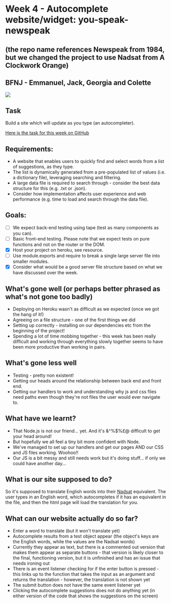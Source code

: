# Week 4 - Autocomplete website/widget: you-speak-newspeak
## (the repo name references Newspeak from 1984, but we changed the project to use Nadsat from A Clockwork Orange)
## BFNJ - Emmanuel, Jack, Georgia and Colette

<img src="https://sourcemaking.com/files/sm/images/spagett.jpg"></img>

## Task
Build a site which will update as you type (an autocompleter).

[Here is the task for this week on GitHub](https://github.com/foundersandcoders/master-reference/blob/master/coursebook/week-4/project.md)

## Requirements:
* A website that enables users to quickly find and select words from a list of suggestions, as they type.
* The list is dynamically generated from a pre-populated list of values (i.e. a dictionary file), leveraging searching and filtering.
* A large data file is required to search through - consider the best data structure for this (e.g. .txt or .json).
* Consider how implementation affects user experience and web performance (e.g. time to load and search through the data file).

## Goals: 
- [ ] We expect back-end testing using tape (test as many components as you can).
- [ ] Basic front-end testing. Please note that we expect tests on pure functions and not on the router or the DOM.
- [x] Host your project on heroku, see resource.
- [ ] Use module.exports and require to break a single large server file into smaller modules.
- [x] Consider what would be a good server file structure based on what we have discussed over the week.

## What's gone well (or perhaps better phrased as what's not gone too badly)
* Deploying on Heroku wasn't as difficult as we expected (once we got the hang of it!)
* Agreeing on a file structure - one of the first things we did
* Setting up correctly - installing on our dependencies etc from the beginning of the project!
* Spending a lot of time mobbing together - this week has been really difficult and working through everything slowly together seems to have been more productive than working in pairs. 

## What's gone less well
* Testing - pretty non existent!
* Getting our heads around the relationship between back end and front end. 
* Getting our handlers to work and understanding why js and css files need paths even though they're not files the user would ever navigate to. 

## What have we learnt?
* That Node.js is not our friend... yet. And it's &^%$%£@ difficult to get your head around!
* But hopefully we all feel a tiny bit more confident with Node.
* We've managed to set up our handlers and get our pages AND our CSS and JS files working. Woohoo!!
* Our JS is a bit messy and still needs work but it's doing stuff... if only we could have another day...

## What is our site supposed to do?
So it's supposed to translate English words into their [Nadsat](https://en.wikipedia.org/wiki/Nadsat) equivalent. The user types in an English word, which autocompletes if it has an equivalent in the file, and then the html page will load the translation for you.

## What can our website actually do so far?
* Enter a word to translate (but it won't translate yet)
* Autocomplete results from a test object appear (the object's keys are the English words, while the values are the Nadsat words)
* Currently they appear as text, but there is a commented out version that makes them appear as separate buttons - that version is likely closer to the final, functioning version, but it is unfinished and has an issue that needs ironing out
* There is an event listener checking for if the enter button is pressed - this links up to the function that takes the input as an argument and returns the translation - however, the translation is not shown yet
* The submit button does not have the same event listener yet
* Clicking the autocomplete suggestions does not do anything yet (in either version of the code that shows the suggestions on the screen)

